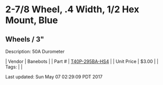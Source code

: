 # 2-7/8 Wheel, .4 Width, 1/2 Hex Mount, Blue
## Wheels / 3"
Description: 	50A Durometer 

| Vendor | Banebots | 
| Part # | [T40P-295BA-HS4](http://www.banebots.com/category/T40P-2875.html) | 
| Unit Price | $3.00 | 
| Tags: |  | 

Last updated: Sun May 07 02:29:09 PDT 2017